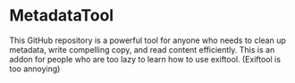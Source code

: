 # MetadataTool
This GitHub repository is a powerful tool for anyone who needs to clean up metadata, write compelling copy, and read content efficiently. This is an addon for people who are too lazy to learn how to use exiftool. (Exiftool is too annoying)
